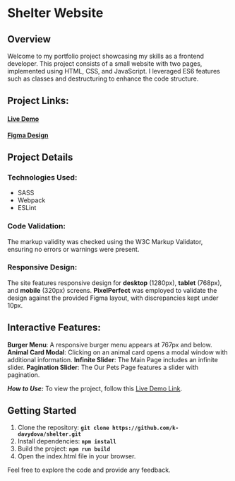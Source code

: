 # Shelter Website
## Overview
Welcome to my portfolio project showcasing my skills as a frontend developer. This project consists of a small website with two pages, implemented using HTML, CSS, and JavaScript. I leveraged ES6 features such as classes and destructuring to enhance the code structure.

## Project Links:
#### [Live Demo](https://k-davydova.github.io/shelter/src/pages/main/index.html)
#### [Figma Design](https://www.figma.com/file/Yk6EnbY63FyG2PJTFkJDMh/shelter)

## Project Details

### Technologies Used:
- SASS
- Webpack
- ESLint

### Code Validation:
The markup validity was checked using the W3C Markup Validator, ensuring no errors or warnings were present.

### Responsive Design:
The site features responsive design for **desktop** (1280px), **tablet** (768px), and **mobile** (320px) screens. **PixelPerfect** was employed to validate the design against the provided Figma layout, with discrepancies kept under 10px.

## Interactive Features:
**Burger Menu**: A responsive burger menu appears at 767px and below.
**Animal Card Modal**: Clicking on an animal card opens a modal window with additional information.
**Infinite Slider**: The Main Page includes an infinite slider.
**Pagination Slider**: The Our Pets Page features a slider with pagination.

***How to Use:***
To view the project, follow this [Live Demo Link](https://k-davydova.github.io/shelter/src/pages/main/index.html).

## Getting Started
1. Clone the repository: **`git clone https://github.com/k-davydova/shelter.git`**
2. Install dependencies: **`npm install`**
3. Build the project: **`npm run build`**
4. Open the index.html file in your browser.

Feel free to explore the code and provide any feedback.
